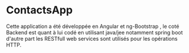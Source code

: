 # ContactsApp
Cette application a été développée en Angular et ng-Bootstrap , le coté Backend est quant à lui codé en utilisant java/jee notamment spring boot  d'autre part les RESTfull web services sont utilisés pour les opérations HTTP.
